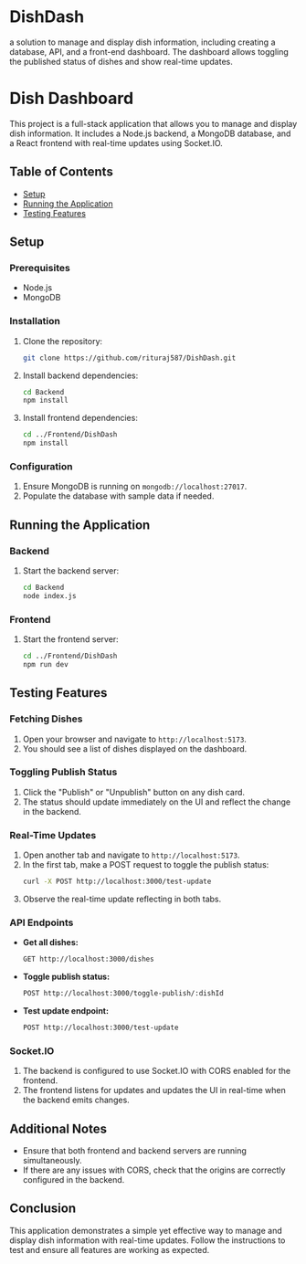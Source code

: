 # DishDash
 a solution to manage and display dish information, including creating a database, API, and a front-end dashboard. The dashboard allows toggling the published status of dishes and show real-time updates.


# Dish Dashboard

This project is a full-stack application that allows you to manage and display dish information. It includes a Node.js backend, a MongoDB database, and a React frontend with real-time updates using Socket.IO.

## Table of Contents

- [Setup](#setup)
- [Running the Application](#running-the-application)
- [Testing Features](#testing-features)

## Setup

### Prerequisites

- Node.js
- MongoDB

### Installation

1. Clone the repository:
    ```sh
    git clone https://github.com/rituraj587/DishDash.git
    ```

2. Install backend dependencies:
    ```sh
    cd Backend
    npm install
    ```

3. Install frontend dependencies:
    ```sh
    cd ../Frontend/DishDash
    npm install
    ```

### Configuration

1. Ensure MongoDB is running on `mongodb://localhost:27017`.
2. Populate the database with sample data if needed.

## Running the Application

### Backend

1. Start the backend server:
    ```sh
    cd Backend
    node index.js
    ```

### Frontend

1. Start the frontend server:
    ```sh
    cd ../Frontend/DishDash
    npm run dev
    ```

## Testing Features

### Fetching Dishes

1. Open your browser and navigate to `http://localhost:5173`.
2. You should see a list of dishes displayed on the dashboard.

### Toggling Publish Status

1. Click the "Publish" or "Unpublish" button on any dish card.
2. The status should update immediately on the UI and reflect the change in the backend.

### Real-Time Updates

1. Open another tab and navigate to `http://localhost:5173`.
2. In the first tab, make a POST request to toggle the publish status:
    ```sh
    curl -X POST http://localhost:3000/test-update
    ```
3. Observe the real-time update reflecting in both tabs.

### API Endpoints

- **Get all dishes:**
    ```sh
    GET http://localhost:3000/dishes
    ```

- **Toggle publish status:**
    ```sh
    POST http://localhost:3000/toggle-publish/:dishId
    ```

- **Test update endpoint:**
    ```sh
    POST http://localhost:3000/test-update
    ```

### Socket.IO

1. The backend is configured to use Socket.IO with CORS enabled for the frontend.
2. The frontend listens for updates and updates the UI in real-time when the backend emits changes.

## Additional Notes

- Ensure that both frontend and backend servers are running simultaneously.
- If there are any issues with CORS, check that the origins are correctly configured in the backend.

## Conclusion

This application demonstrates a simple yet effective way to manage and display dish information with real-time updates. Follow the instructions to test and ensure all features are working as expected.

